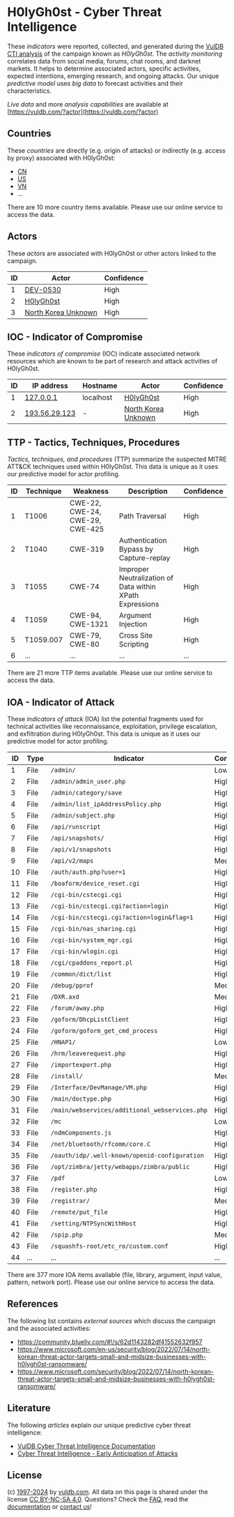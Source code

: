 # H0lyGh0st - Cyber Threat Intelligence

These _indicators_ were reported, collected, and generated during the [VulDB CTI analysis](https://vuldb.com/?kb.cti) of the campaign known as _H0lyGh0st_. The _activity monitoring_ correlates data from social media, forums, chat rooms, and darknet markets. It helps to determine associated actors, specific activities, expected intentions, emerging research, and ongoing attacks. Our unique _predictive model_ uses _big data_ to forecast activities and their characteristics.

_Live data_ and more _analysis capabilities_ are available at [https://vuldb.com/?actor](https://vuldb.com/?actor)

## Countries

These _countries_ are directly (e.g. origin of attacks) or indirectly (e.g. access by proxy) associated with H0lyGh0st:

* [CN](https://vuldb.com/?country.cn)
* [US](https://vuldb.com/?country.us)
* [VN](https://vuldb.com/?country.vn)
* ...

There are 10 more country items available. Please use our online service to access the data.

## Actors

These _actors_ are associated with H0lyGh0st or other actors linked to the campaign.

ID | Actor | Confidence
-- | ----- | ----------
1 | [DEV-0530](https://vuldb.com/?actor.dev-0530) | High
2 | [H0lyGh0st](https://vuldb.com/?actor.h0lygh0st) | High
3 | [North Korea Unknown](https://vuldb.com/?actor.north_korea_unknown) | High

## IOC - Indicator of Compromise

These _indicators of compromise_ (IOC) indicate associated network resources which are known to be part of research and attack activities of H0lyGh0st.

ID | IP address | Hostname | Actor | Confidence
-- | ---------- | -------- | ----- | ----------
1 | [127.0.0.1](https://vuldb.com/?ip.127.0.0.1) | localhost | [H0lyGh0st](https://vuldb.com/?actor.h0lygh0st) | High
2 | [193.56.29.123](https://vuldb.com/?ip.193.56.29.123) | - | [North Korea Unknown](https://vuldb.com/?actor.north_korea_unknown) | High

## TTP - Tactics, Techniques, Procedures

_Tactics, techniques, and procedures_ (TTP) summarize the suspected MITRE ATT&CK techniques used within H0lyGh0st. This data is unique as it uses our predictive model for actor profiling.

ID | Technique | Weakness | Description | Confidence
-- | --------- | -------- | ----------- | ----------
1 | T1006 | CWE-22, CWE-24, CWE-29, CWE-425 | Path Traversal | High
2 | T1040 | CWE-319 | Authentication Bypass by Capture-replay | High
3 | T1055 | CWE-74 | Improper Neutralization of Data within XPath Expressions | High
4 | T1059 | CWE-94, CWE-1321 | Argument Injection | High
5 | T1059.007 | CWE-79, CWE-80 | Cross Site Scripting | High
6 | ... | ... | ... | ...

There are 21 more TTP items available. Please use our online service to access the data.

## IOA - Indicator of Attack

These _indicators of attack_ (IOA) list the potential fragments used for technical activities like reconnaissance, exploitation, privilege escalation, and exfiltration during H0lyGh0st. This data is unique as it uses our predictive model for actor profiling.

ID | Type | Indicator | Confidence
-- | ---- | --------- | ----------
1 | File | `/admin/` | Low
2 | File | `/admin/admin_user.php` | High
3 | File | `/admin/category/save` | High
4 | File | `/admin/list_ipAddressPolicy.php` | High
5 | File | `/admin/subject.php` | High
6 | File | `/api/runscript` | High
7 | File | `/api/snapshots/` | High
8 | File | `/api/v1/snapshots` | High
9 | File | `/api/v2/maps` | Medium
10 | File | `/auth/auth.php?user=1` | High
11 | File | `/boaform/device_reset.cgi` | High
12 | File | `/cgi-bin/cstecgi.cgi` | High
13 | File | `/cgi-bin/cstecgi.cgi?action=login` | High
14 | File | `/cgi-bin/cstecgi.cgi?action=login&flag=1` | High
15 | File | `/cgi-bin/nas_sharing.cgi` | High
16 | File | `/cgi-bin/system_mgr.cgi` | High
17 | File | `/cgi-bin/wlogin.cgi` | High
18 | File | `/cgi/cpaddons_report.pl` | High
19 | File | `/common/dict/list` | High
20 | File | `/debug/pprof` | Medium
21 | File | `/DXR.axd` | Medium
22 | File | `/forum/away.php` | High
23 | File | `/goform/DhcpListClient` | High
24 | File | `/goform/goform_get_cmd_process` | High
25 | File | `/HNAP1/` | Low
26 | File | `/hrm/leaverequest.php` | High
27 | File | `/importexport.php` | High
28 | File | `/install/` | Medium
29 | File | `/Interface/DevManage/VM.php` | High
30 | File | `/main/doctype.php` | High
31 | File | `/main/webservices/additional_webservices.php` | High
32 | File | `/mc` | Low
33 | File | `/ndmComponents.js` | High
34 | File | `/net/bluetooth/rfcomm/core.C` | High
35 | File | `/oauth/idp/.well-known/openid-configuration` | High
36 | File | `/opt/zimbra/jetty/webapps/zimbra/public` | High
37 | File | `/pdf` | Low
38 | File | `/register.php` | High
39 | File | `/registrar/` | Medium
40 | File | `/remote/put_file` | High
41 | File | `/setting/NTPSyncWithHost` | High
42 | File | `/spip.php` | Medium
43 | File | `/squashfs-root/etc_ro/custom.conf` | High
44 | ... | ... | ...

There are 377 more IOA items available (file, library, argument, input value, pattern, network port). Please use our online service to access the data.

## References

The following list contains _external sources_ which discuss the campaign and the associated activities:

* https://community.blueliv.com/#!/s/62d1143282df41552632f957
* https://www.microsoft.com/en-us/security/blog/2022/07/14/north-korean-threat-actor-targets-small-and-midsize-businesses-with-h0lygh0st-ransomware/
* https://www.microsoft.com/security/blog/2022/07/14/north-korean-threat-actor-targets-small-and-midsize-businesses-with-h0lygh0st-ransomware/

## Literature

The following _articles_ explain our unique predictive cyber threat intelligence:

* [VulDB Cyber Threat Intelligence Documentation](https://vuldb.com/?kb.cti)
* [Cyber Threat Intelligence - Early Anticipation of Attacks](https://www.scip.ch/en/?labs.20201022)

## License

(c) [1997-2024](https://vuldb.com/?kb.changelog) by [vuldb.com](https://vuldb.com/?kb.about). All data on this page is shared under the license [CC BY-NC-SA 4.0](https://creativecommons.org/licenses/by-nc-sa/4.0/). Questions? Check the [FAQ](https://vuldb.com/?kb.faq), read the [documentation](https://vuldb.com/?kb) or [contact us](https://vuldb.com/?contact)!
